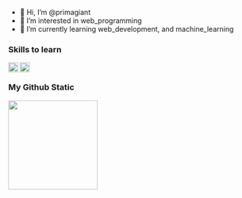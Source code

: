 - 👋 Hi, I’m @primagiant
- 👀 I’m interested in web_programming
- 🌱 I’m currently learning web_development, and machine_learning

### Skills to learn

<a href="#"><img align="left" alt="JavaScript" title="JavaScript" width="20px" src="https://upload.wikimedia.org/wikipedia/commons/9/99/Unofficial_JavaScript_logo_2.svg" /></a>
<a href="#"><img align="left" alt="Kotlin" title="Kotlin" width="20px" src="https://upload.wikimedia.org/wikipedia/commons/0/06/Kotlin_Icon.svg" /></a>
<br>

### My Github Static
<a href="https://github.com/primagiant">
  <img height="180em" src="https://github-readme-stats-eight-theta.vercel.app/api?username=primagiant&show_icons=true&include_all_commits=true&count_private=true"/>
</a>

<!--
**ptsuardana01/ptsuardana01** is a ✨ _special_ ✨ repository because its `README.md` (this file) appears on your GitHub profile.
Here are some ideas to get you started:
- 🔭 I’m currently working on ...
- 🌱 I’m currently learning ...
- 👯 I’m looking to collaborate on ...
- 🤔 I’m looking for help with ...
- 💬 Ask me about ...
- 📫 How to reach me: ...
- 😄 Pronouns: ...
- ⚡ Fun fact: ...
-->
